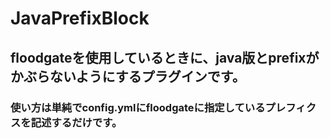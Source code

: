 # JavaPrefixBlock
## floodgateを使用しているときに、java版とprefixがかぶらないようにするプラグインです。

### 使い方は単純でconfig.ymlにfloodgateに指定しているプレフィクスを記述するだけです。
